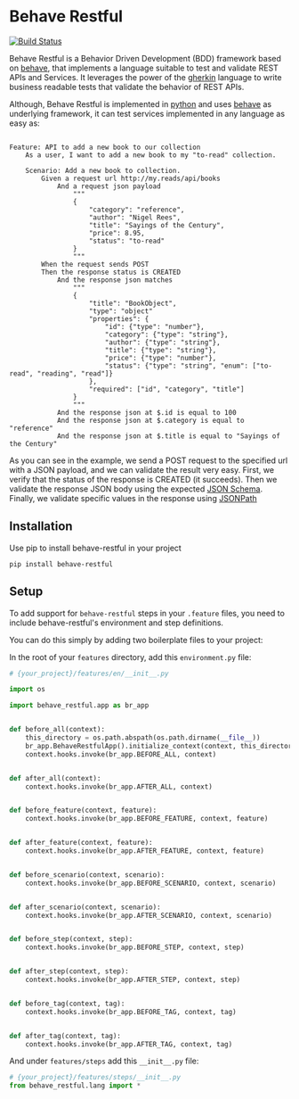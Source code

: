 # Behave Restful

[![Build Status](https://travis-ci.org/behave-restful/behave-restful.svg?branch=master)](https://travis-ci.org/behave-restful/behave-restful)

Behave Restful is a Behavior Driven Development (BDD) framework based on 
[behave](https://pythonhosted.org/behave/), that implements a language suitable 
to test and validate REST APIs and Services. It leverages the power of the 
[gherkin](https://github.com/cucumber/cucumber/wiki/Gherkin) language to write 
business readable tests that validate the behavior of REST APIs.

Although, Behave Restful is implemented in [python](http://www.python.org) and 
uses [behave](https://pythonhosted.org/behave/) as underlying framework, it can 
test services implemented in any language as easy as:

```gherkin

Feature: API to add a new book to our collection
    As a user, I want to add a new book to my "to-read" collection.

    Scenario: Add a new book to collection.
        Given a request url http://my.reads/api/books
            And a request json payload
                """
                {
                    "category": "reference",
                    "author": "Nigel Rees",
                    "title": "Sayings of the Century",
                    "price": 8.95,
                    "status": "to-read"
                }
                """
        When the request sends POST
        Then the response status is CREATED
            And the response json matches
                """
                {
                    "title": "BookObject",
                    "type": "object"
                    "properties": {
                        "id": {"type": "number"},
                        "category": {"type": "string"},
                        "author": {"type": "string"},
                        "title": {"type": "string"},
                        "price": {"type": "number"},
                        "status": {"type": "string", "enum": ["to-read", "reading", "read"]}
                    },
                    "required": ["id", "category", "title"]
                }
                """
            And the response json at $.id is equal to 100
            And the response json at $.category is equal to "reference"
            And the response json at $.title is equal to "Sayings of the Century"
```


As you can see in the example, we send a POST request to the specified url with
a JSON payload, and we can validate the result very easy. First, we verify that
the status of the response is CREATED (it succeeds). Then we validate the
response JSON body using the expected [JSON Schema](http://json-schema.org/). 
Finally, we validate specific values in the response using 
[JSONPath](http://goessner.net/articles/JsonPath/)

## Installation

Use pip to install behave-restful in your project

```
pip install behave-restful
```

## Setup

To add support for `behave-restful` steps in your `.feature` files, you need to include behave-restful's environment and step definitions.

You can do this simply by adding two boilerplate files to your project:

In the root of your `features` directory, add this `environment.py` file:

```python
# {your_project}/features/en/__init__.py

import os

import behave_restful.app as br_app


def before_all(context):
    this_directory = os.path.abspath(os.path.dirname(__file__))
    br_app.BehaveRestfulApp().initialize_context(context, this_directory)
    context.hooks.invoke(br_app.BEFORE_ALL, context)


def after_all(context):
    context.hooks.invoke(br_app.AFTER_ALL, context)


def before_feature(context, feature):
    context.hooks.invoke(br_app.BEFORE_FEATURE, context, feature)


def after_feature(context, feature):
    context.hooks.invoke(br_app.AFTER_FEATURE, context, feature)


def before_scenario(context, scenario):
    context.hooks.invoke(br_app.BEFORE_SCENARIO, context, scenario)


def after_scenario(context, scenario):
    context.hooks.invoke(br_app.AFTER_SCENARIO, context, scenario)


def before_step(context, step):
    context.hooks.invoke(br_app.BEFORE_STEP, context, step)


def after_step(context, step):
    context.hooks.invoke(br_app.AFTER_STEP, context, step)


def before_tag(context, tag):
    context.hooks.invoke(br_app.BEFORE_TAG, context, tag)


def after_tag(context, tag):
    context.hooks.invoke(br_app.AFTER_TAG, context, tag)
```

And under `features/steps` add this `__init__.py` file:

```python
# {your_project}/features/steps/__init__.py
from behave_restful.lang import *
```
